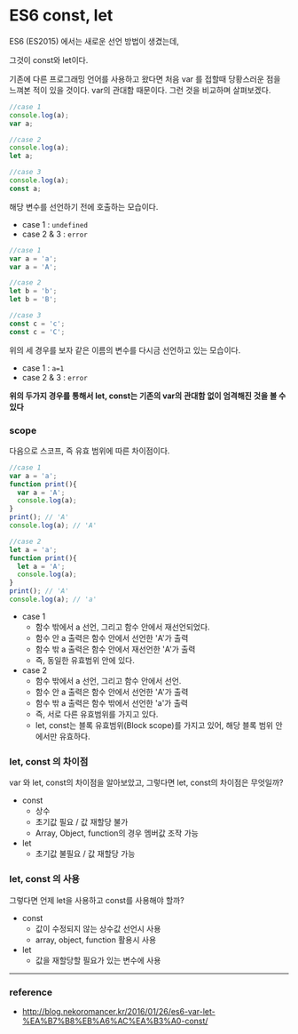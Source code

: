 # ES6 const, let

ES6 (ES2015) 에서는 새로운 선언 방법이 생겼는데,

그것이 const와 let이다.



기존에 다른 프로그래밍 언어를 사용하고 왔다면 처음 var 를 접할때 당황스러운 점을 느껴본 적이 있을 것이다. var의 관대함 때문이다. 그런 것을 비교하며 살펴보겠다.

```javascript
//case 1
console.log(a);
var a;

//case 2
console.log(a);
let a;

//case 3
console.log(a);
const a;
```

해당 변수를 선언하기 전에 호출하는 모습이다.

- case 1 : `undefined`
- case 2 & 3 : `error`



```javascript
//case 1
var a = 'a';
var a = 'A';

//case 2
let b = 'b';
let b = 'B';

//case 3
const c = 'c';
const c = 'C';
```

위의 세 경우를 보자 같은 이름의 변수를 다시금 선언하고 있는 모습이다.

- case 1 : `a=1`
- case 2 & 3 : `error`



**위의 두가지 경우를 통해서 let, const는 기존의 var의 관대함 없이 엄격해진 것을 볼 수 있다**



### scope

다음으로 스코프, 즉 유효 범위에 따른 차이점이다.

```javascript
//case 1
var a = 'a';
function print(){
  var a = 'A';
  console.log(a);
}
print(); // 'A'
console.log(a); // 'A'

//case 2
let a = 'a';
function print(){
  let a = 'A';
  console.log(a);
}
print(); // 'A'
console.log(a); // 'a'
```

- case 1
  - 함수 밖에서 a 선언, 그리고 함수 안에서 재선언되었다.
  - 함수 안 a 출력은 함수 안에서 선언한 'A'가 출력
  - 함수 밖 a 출력은 함수 안에서 재선언한 'A'가 출력
  - 즉, 동일한 유효범위 안에 있다.
- case 2
  - 함수 밖에서 a 선언, 그리고 함수 안에서 선언.
  - 함수 안 a 출력은 함수 안에서 선언한 'A'가 출력
  - 함수 밖 a 출력은 함수 밖에서 선언한 'a'가 출력
  - 즉, 서로 다른 유효범위를 가지고 있다.
  - let, const는 블록 유효범위(Block scope)를 가지고 있어,
    해당 블록 범위 안에서만 유효하다.




### let, const 의 차이점

var 와 let, const의 차이점을 알아보았고, 그렇다면 let, const의 차이점은 무엇일까?

- const 
  - 상수
  - 초기값 필요 / 값 재할당 불가
  - Array, Object, function의 경우 멤버값 조작 가능
- let
  - 초기값 불필요 / 값 재할당 가능




### let, const 의 사용

그렇다면 언제 let을 사용하고 const를 사용해야 할까?

- const
  - 값이 수정되지 않는 상수값 선언시 사용
  - array, object, function 활용시 사용
- let
  - 값을 재할당할 필요가 있는 변수에 사용







---

### reference

- http://blog.nekoromancer.kr/2016/01/26/es6-var-let-%EA%B7%B8%EB%A6%AC%EA%B3%A0-const/